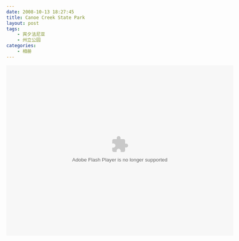 ```yaml
---
date: 2008-10-13 18:27:45
title: Canoe Creek State Park
layout: post
tags:
    - 宾夕法尼亚
    - 州立公园
categories:
    - 相册
---
```

<object width="600" height="450"> <param name="flashvars" value="offsite=true&lang=en-us&page_show_url=%2Fphotos%2Fztpala%2Fsets%2F72157629968210899%2Fshow%2F&page_show_back_url=%2Fphotos%2Fztpala%2Fsets%2F72157629968210899%2F&set_id=72157629968210899&jump_to="></param> <param name="movie" value="http://www.flickr.com/apps/slideshow/show.swf?v=109615"></param> <param name="allowFullScreen" value="true"></param><embed type="application/x-shockwave-flash" src="http://www.flickr.com/apps/slideshow/show.swf?v=109615" allowFullScreen="true" flashvars="offsite=true&lang=en-us&page_show_url=%2Fphotos%2Fztpala%2Fsets%2F72157629968210899%2Fshow%2F&page_show_back_url=%2Fphotos%2Fztpala%2Fsets%2F72157629968210899%2F&set_id=72157629968210899&jump_to=" width="600" height="450"></embed></object>